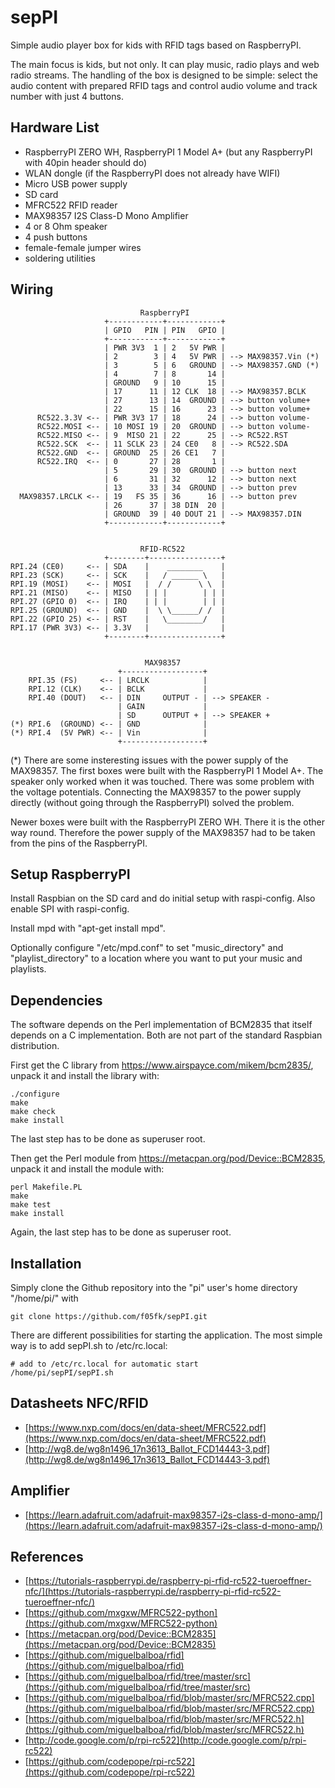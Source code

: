 # sepPI
Simple audio player box for kids with RFID tags based on RaspberryPI.



The main focus is kids, but not only. It can play music, radio plays and web radio streams.
The handling of the box is designed to be simple: select the audio content with prepared RFID
tags and control audio volume and track number with just 4 buttons.


## Hardware List

* RaspberryPI ZERO WH, RaspberryPI 1 Model A+ (but any RaspberryPI with 40pin header should do)
* WLAN dongle (if the RaspberryPI does not already have WIFI)
* Micro USB power supply
* SD card
* MFRC522 RFID reader
* MAX98357 I2S Class-D Mono Amplifier
* 4 or 8 Ohm speaker
* 4 push buttons
* female-female jumper wires
* soldering utilities


## Wiring

                                 RaspberryPI
                         +------------+------------+
                         | GPIO   PIN | PIN   GPIO |
                         +------------+------------+
                         | PWR 3V3  1 | 2   5V PWR |
                         | 2        3 | 4   5V PWR | --> MAX98357.Vin (*)
                         | 3        5 | 6   GROUND | --> MAX98357.GND (*)
                         | 4        7 | 8       14 |
                         | GROUND   9 | 10      15 |
                         | 17      11 | 12 CLK  18 | --> MAX98357.BCLK
                         | 27      13 | 14  GROUND | --> button volume+
                         | 22      15 | 16      23 | --> button volume+
          RC522.3.3V <-- | PWR 3V3 17 | 18      24 | --> button volume-
          RC522.MOSI <-- | 10 MOSI 19 | 20  GROUND | --> button volume-
          RC522.MISO <-- | 9  MISO 21 | 22      25 | --> RC522.RST
          RC522.SCK  <-- | 11 SCLK 23 | 24 CE0   8 | --> RC522.SDA
          RC522.GND  <-- | GROUND  25 | 26 CE1   7 |
          RC522.IRQ  <-- | 0       27 | 28       1 |
                         | 5       29 | 30  GROUND | --> button next
                         | 6       31 | 32      12 | --> button next
                         | 13      33 | 34  GROUND | --> button prev
      MAX98357.LRCLK <-- | 19   FS 35 | 36      16 | --> button prev
                         | 26      37 | 38 DIN  20 |
                         | GROUND  39 | 40 DOUT 21 | --> MAX98357.DIN
                         +------------+------------+


                                 RFID-RC522
                         +--------+----------------+
    RPI.24 (CE0)     <-- | SDA    |    ________    |
    RPI.23 (SCK)     <-- | SCK    |   / ______ \   |
    RPI.19 (MOSI)    <-- | MOSI   |  / /      \ \  |
    RPI.21 (MISO)    <-- | MISO   | | |        | | |
    RPI.27 (GPIO 0)  <-- | IRQ    | | |        | | |
    RPI.25 (GROUND)  <-- | GND    |  \ \______/ /  |
    RPI.22 (GPIO 25) <-- | RST    |   \________/   |
    RPI.17 (PWR 3V3) <-- | 3.3V   |                |
                         +--------+----------------+


                                  MAX98357
                            +------------------+
        RPI.35 (FS)     <-- | LRCLK            |
        RPI.12 (CLK)    <-- | BCLK             |
        RPI.40 (DOUT)   <-- | DIN     OUTPUT - | --> SPEAKER -
                            | GAIN             |
                            | SD      OUTPUT + | --> SPEAKER +
    (*) RPI.6  (GROUND) <-- | GND              |
    (*) RPI.4  (5V PWR) <-- | Vin              |
                            +------------------+

(*) There are some insteresting issues with the power supply of the MAX98357. The first boxes
were built with the RaspberryPI 1 Model A+. The speaker only worked when it was touched. There
was some problem with the voltage potentials. Connecting the MAX98357 to the power supply
directly (without going through the RaspberryPI) solved the problem.

Newer boxes were built with the RaspberryPI ZERO WH. There it is the other way round. Therefore
the power supply of the MAX98357 had to be taken from the pins of the RaspberryPI.


## Setup RaspberryPI

Install Raspbian on the SD card and do initial setup with raspi-config. Also enable SPI with
raspi-config.

Install mpd with "apt-get install mpd".

Optionally configure "/etc/mpd.conf" to set "music\_directory" and "playlist\_directory" to a
location where you want to put your music and playlists.


## Dependencies

The software depends on the Perl implementation of BCM2835 that itself depends on a C implementation.
Both are not part of the standard Raspbian distribution.

First get the C library from https://www.airspayce.com/mikem/bcm2835/, unpack it and install the library with:

    ./configure
    make
    make check
    make install

The last step has to be done as superuser root.

Then get the Perl module from https://metacpan.org/pod/Device::BCM2835, unpack it and install the module with:

    perl Makefile.PL
    make
    make test
    make install

Again, the last step has to be done as superuser root.


## Installation

Simply clone the Github repository into the "pi" user's home directory "/home/pi/" with

    git clone https://github.com/f05fk/sepPI.git

There are different possibilities for starting the application. The most simple way is to add sepPI.sh
to /etc/rc.local:

    # add to /etc/rc.local for automatic start
    /home/pi/sepPI/sepPI.sh


## Datasheets NFC/RFID

* [https://www.nxp.com/docs/en/data-sheet/MFRC522.pdf](https://www.nxp.com/docs/en/data-sheet/MFRC522.pdf)
* [http://wg8.de/wg8n1496_17n3613_Ballot_FCD14443-3.pdf](http://wg8.de/wg8n1496_17n3613_Ballot_FCD14443-3.pdf)


## Amplifier

* [https://learn.adafruit.com/adafruit-max98357-i2s-class-d-mono-amp/](https://learn.adafruit.com/adafruit-max98357-i2s-class-d-mono-amp/)


## References

* [https://tutorials-raspberrypi.de/raspberry-pi-rfid-rc522-tueroeffner-nfc/](https://tutorials-raspberrypi.de/raspberry-pi-rfid-rc522-tueroeffner-nfc/)
* [https://github.com/mxgxw/MFRC522-python](https://github.com/mxgxw/MFRC522-python)
* [https://metacpan.org/pod/Device::BCM2835](https://metacpan.org/pod/Device::BCM2835)
* [https://github.com/miguelbalboa/rfid](https://github.com/miguelbalboa/rfid)
* [https://github.com/miguelbalboa/rfid/tree/master/src](https://github.com/miguelbalboa/rfid/tree/master/src)
* [https://github.com/miguelbalboa/rfid/blob/master/src/MFRC522.cpp](https://github.com/miguelbalboa/rfid/blob/master/src/MFRC522.cpp)
* [https://github.com/miguelbalboa/rfid/blob/master/src/MFRC522.h](https://github.com/miguelbalboa/rfid/blob/master/src/MFRC522.h)
* [http://code.google.com/p/rpi-rc522](http://code.google.com/p/rpi-rc522)
* [https://github.com/codepope/rpi-rc522](https://github.com/codepope/rpi-rc522)
